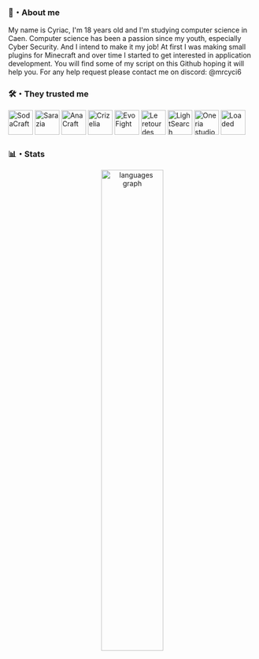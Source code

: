 
### 🤙・About me

My name is Cyriac, I'm 18 years old and I'm studying computer science in Caen. Computer science has been a passion since my youth, especially Cyber ​​Security. And I intend to make it my job!
At first I was making small plugins for Minecraft and over time I started to get interested in application development. You will find some of my script on this Github hoping it will help you. For any help request please contact me on discord: @mrcyci6

### 🛠️・They trusted me

<div class="center">
  <img style="width: 50px; height: 50px;" src="https://cdn.discordapp.com/icons/1026889758993023086/03e3d165ccb4965df475f9c06567d199.webp" alt="SodaCraft">
  <img style="width: 50px; height: 50px;" src="https://cdn.discordapp.com/icons/978335236440092713/c407708acde548772f05613a184d9afc.webp" alt="Sarazia">
  <img style="width: 50px; height: 50px;" src="https://cdn.discordapp.com/icons/975485030451269693/be30324d4f4491ed8a2a31607692aed3.webp" alt="AnaCraft">
  <img style="width: 50px; height: 50px;" src="https://cdn.discordapp.com/attachments/1054443268940771448/1135640857446453328/logo.png" alt="Crizelia">
  <img style="width: 50px; height: 50px;" src="https://cdn.discordapp.com/attachments/1054443268940771448/1135641379054309486/logo.png" alt="EvoFight">
  <img style="width: 50px; height: 50px;" src="https://cdn.discordapp.com/icons/1106560464328073276/d27cd9032825d1c9202a2b62f0e67a8a.webp" alt="Le retour des rois">
  <img style="width: 50px; height: 50px;" src="https://cdn.discordapp.com/attachments/1054443268940771448/1135643788795183255/logo.png" alt="LightSearch">
  <img style="width: 50px; height: 50px;" src="https://cdn.discordapp.com/icons/1110892816546136204/9c1dc43db06385e9178d4ee8fbdcc6db.webp" alt="Oneria studio">
  <img style="width: 50px; height: 50px;" src="https://cdn.discordapp.com/icons/1054403215447298088/fb78ef0b67889eba285bc2db7d511da0.webp?size=128" alt="Loaded">
</div>

### 📊・Stats 

<div align="center">
  <img src="https://github-readme-stats.vercel.app/api/top-langs?username=MrCyci6&locale=en&hide_title=false&layout=compact&card_width=320&langs_count=5&theme=dark&hide_border=false&order=2" width="50%" alt="languages graph"  />
</div>
